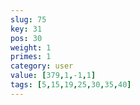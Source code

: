 ```yaml
---
slug: 75
key: 31
pos: 30
weight: 1
primes: 1
category: user
value: [379,1,-1,1]
tags: [5,15,19,25,30,35,40]
---
```

